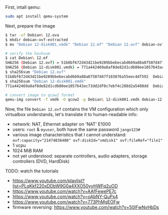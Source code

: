 First, intall qemu:
```bash
sudo apt install qemu-system
```

Next, prepare the image
```bash
$ tar -xf Debian\ 12.ova
$ mkdir debian-ovf-extracted
$ mv "Debian 12-disk001.vmdk" "Debian 12.mf" "Debian 12.ovf" debian-ovf-extracted/

# verify the hashsum
$ cat Debian\ 12.mf
SHA256 (Debian 12.ovf) = 51b8bf672d43d21be9289bbebecabd669a88a07507d47f103876a55eec4df592
SHA256 (Debian 12-disk001.vmdk) = 771a442469a8af8de82d1cd680ee1057643ac73dd2df0c7ebf4c288d2a5408dd
$ sha256sum "Debian 12.ovf"
51b8bf672d43d21be9289bbebecabd669a88a07507d47f103876a55eec4df592  Debian 12.ovf
$ sha256sum "Debian 12-disk001.vmdk"
771a442469a8af8de82d1cd680ee1057643ac73dd2df0c7ebf4c288d2a5408dd  Debian 12-disk001.vmdk

# convert image to qcow2 format
qemu-img convert -f vmdk -O qcow2 -p Debian\ 12-disk001.vmdk debian-12.qcow2
```

Now, the file `Debian 12.ovf` contains the VM configuration which only
virtualbox understands, let's translate it to human-readable info:
- network: NAT, Ethernet adapter on 'NAT' E1000
- users: `root` & `myuser`, both have the same password `jango123#`
- various image characteristics that I cannot understand: `ovf:capacity="21474836480" ovf:diskId="vmdisk1" ovf:fileRef="file1"`
- 1 vcpu
- 1024 MiB RAM
- not yet understood: separate controllers, audio adapters, storage controllers
  (DVD, HardDisk)

TODO: watch the tutorials
- https://www.youtube.com/playlist?list=PLqKkf220xDDbW9G0a4XXO50yvHWFq2uOD
- https://www.youtube.com/watch?v=AAfFewePE7c
- https://www.youtube.com/watch?v=oAbNY-QuPx4
- https://www.youtube.com/watch?v=773PhMgEOFw
- firmware reversing: https://www.youtube.com/watch?v=50lFwNvHbDs


